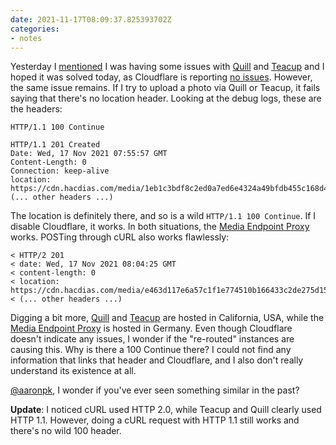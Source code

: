 ```yaml
---
date: 2021-11-17T08:09:37.825393702Z
categories:
- notes
---
```


Yesterday I [mentioned](/2021/11/16/jmeqbzfusb) I was having some issues with [Quill] and [Teacup] and I hoped it was solved today, as Cloudflare is reporting [no issues](https://www.cloudflarestatus.com/). However, the same issue remains. If I try to upload a photo via Quill or Teacup, it fails saying that there's no location header. Looking at the debug logs, these are the headers:

```
HTTP/1.1 100 Continue

HTTP/1.1 201 Created
Date: Wed, 17 Nov 2021 07:55:57 GMT
Content-Length: 0
Connection: keep-alive
location: https://cdn.hacdias.com/media/1eb1c3bdf8c2ed0a7ed6e4324a49bfdb455c168d43e44372dccbc9913fd5485c.jpg
(... other headers ...)
```

The location is definitely there, and so is a wild `HTTP/1.1 100 Continue`. If I disable Cloudflare, it works. In both situations, the [Media Endpoint Proxy] works. POSTing through cURL also works flawlessly:

```
< HTTP/2 201
< date: Wed, 17 Nov 2021 08:04:25 GMT
< content-length: 0
< location: https://cdn.hacdias.com/media/e463d117e6a57c1f1e774510b166433c2de275d153dcf8cea07a61c14a493cbf.jpg
< (... other headers ...)
```

Digging a bit more, [Quill] and [Teacup] are hosted in California, USA, while the [Media Endpoint Proxy] is hosted in Germany. Even though Cloudflare doesn't indicate any issues, I wonder if the "re-routed" instances are causing this. Why is there a 100 Continue there? I could not find any information that links that header and Cloudflare, and I also don't really understand its existence at all.

[@aaronpk](https://aaronparecki.com/), I wonder if you've ever seen something similar in the past?

**Update**: I noticed cURL used HTTP 2.0, while Teacup and Quill clearly used HTTP 1.1. However, doing a cURL request with HTTP 1.1 still works and there's no wild 100 header.

[Quill]: https://quill.p3k.io/
[Teacup]: https://teacup.p3k.io/new
[Media Endpoint Proxy]: https://micropub-media-endpoint-proxy.netlify.app/
